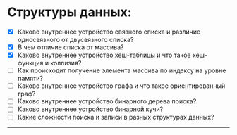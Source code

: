 # Структуры данных:

- [x] Каково внутреннее устройство связного списка и различие односвязного от двусвязного списка?
- [x] В чем отличие списка от массива?
- [x] Каково внутреннее устройство хеш-таблицы и что такое хеш-функция и коллизия?
- [ ] Как происходит получение элемента массива по индексу на уровне памяти?
- [ ] Каково внутреннее устройство графа и что такое ориентированный граф?
- [ ] Каково внутреннее устройство бинарного дерева поиска?
- [ ] Каково внутреннее устройство бинарной кучи? 
- [ ] Какие сложности поиска и записи в разных структурах данных?

---
